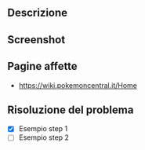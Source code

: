 <!-- Il titolo qui sopra deve essere ragionevolmente rappresentativo e non ambiguo -->
<!-- Ricordati di aggiungere le label corrette a questa issue e di cancellare le parti di template che non ti servono -->

## Descrizione
<!-- Scrivi in modo più dettagliato e discorsivo di cosa si tratta -->

## Screenshot
<!-- Se necessario, aggiungi qui degli screenshot del problema -->

## Pagine affette
<!-- Un elenco di pagine/moduli/template del Wiki dove si riscontra questo problema -->

* https://wiki.pokemoncentral.it/Home

## Risoluzione del problema
<!-- Se hai già un'idea di come può essere risolta la issue, elenca qui gli step da compiere -->

- [x] Esempio step 1
- [ ] Esempio step 2
